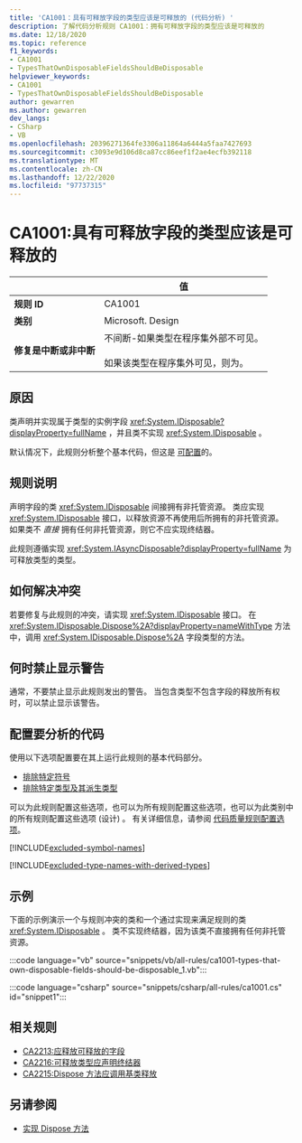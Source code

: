 ```yaml
---
title: 'CA1001：具有可释放字段的类型应该是可释放的 (代码分析) '
description: 了解代码分析规则 CA1001：拥有可释放字段的类型应该是可释放的
ms.date: 12/18/2020
ms.topic: reference
f1_keywords:
- CA1001
- TypesThatOwnDisposableFieldsShouldBeDisposable
helpviewer_keywords:
- CA1001
- TypesThatOwnDisposableFieldsShouldBeDisposable
author: gewarren
ms.author: gewarren
dev_langs:
- CSharp
- VB
ms.openlocfilehash: 20396271364fe3306a11864a6444a5faa7427693
ms.sourcegitcommit: c3093e9d106d8ca87cc86eef1f2ae4ecfb392118
ms.translationtype: MT
ms.contentlocale: zh-CN
ms.lasthandoff: 12/22/2020
ms.locfileid: "97737315"
---
```

# <a name="ca1001-types-that-own-disposable-fields-should-be-disposable"></a>CA1001:具有可释放字段的类型应该是可释放的

| | 值 |
|-|-|
| **规则 ID** |CA1001|
| **类别** |Microsoft. Design|
| **修复是中断或非中断** |不间断-如果类型在程序集外部不可见。<br/><br/>如果该类型在程序集外可见，则为。|

## <a name="cause"></a>原因

类声明并实现属于类型的实例字段 <xref:System.IDisposable?displayProperty=fullName> ，并且类不实现 <xref:System.IDisposable> 。

默认情况下，此规则分析整个基本代码，但这是 [可配置](#configure-code-to-analyze)的。

## <a name="rule-description"></a>规则说明

声明字段的类 <xref:System.IDisposable> 间接拥有非托管资源。 类应实现 <xref:System.IDisposable> 接口，以释放资源不再使用后所拥有的非托管资源。 如果类不 *直接* 拥有任何非托管资源，则它不应实现终结器。

此规则遵循实现 <xref:System.IAsyncDisposable?displayProperty=fullName> 为可释放类型的类型。

## <a name="how-to-fix-violations"></a>如何解决冲突

若要修复与此规则的冲突，请实现 <xref:System.IDisposable> 接口。 在 <xref:System.IDisposable.Dispose%2A?displayProperty=nameWithType> 方法中，调用 <xref:System.IDisposable.Dispose%2A> 字段类型的方法。

## <a name="when-to-suppress-warnings"></a>何时禁止显示警告

通常，不要禁止显示此规则发出的警告。 当包含类型不包含字段的释放所有权时，可以禁止显示该警告。

## <a name="configure-code-to-analyze"></a>配置要分析的代码

使用以下选项配置要在其上运行此规则的基本代码部分。

- [排除特定符号](#exclude-specific-symbols)
- [排除特定类型及其派生类型](#exclude-specific-types-and-their-derived-types)

可以为此规则配置这些选项，也可以为所有规则配置这些选项，也可以为此类别中的所有规则配置这些选项 (设计) 。 有关详细信息，请参阅 [代码质量规则配置选项](../code-quality-rule-options.md)。

[!INCLUDE[excluded-symbol-names](~/includes/code-analysis/excluded-symbol-names.md)]

[!INCLUDE[excluded-type-names-with-derived-types](~/includes/code-analysis/excluded-type-names-with-derived-types.md)]

## <a name="example"></a>示例

下面的示例演示一个与规则冲突的类和一个通过实现来满足规则的类 <xref:System.IDisposable> 。 类不实现终结器，因为该类不直接拥有任何非托管资源。

:::code language="vb" source="snippets/vb/all-rules/ca1001-types-that-own-disposable-fields-should-be-disposable_1.vb":::

:::code language="csharp" source="snippets/csharp/all-rules/ca1001.cs" id="snippet1":::

## <a name="related-rules"></a>相关规则

- [CA2213:应释放可释放的字段](ca2213.md)
- [CA2216:可释放类型应声明终结器](ca2216.md)
- [CA2215:Dispose 方法应调用基类释放](ca2215.md)

## <a name="see-also"></a>另请参阅

- [实现 Dispose 方法](../../../standard/garbage-collection/implementing-dispose.md)
